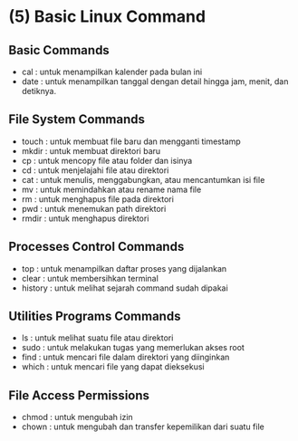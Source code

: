 # (5) Basic Linux Command

## Basic Commands
- cal : untuk menampilkan kalender pada bulan ini
- date : untuk menampilkan tanggal dengan detail hingga jam, menit, dan detiknya.

## File System Commands
- touch : untuk membuat file baru dan mengganti timestamp
- mkdir : untuk membuat direktori baru
- cp : untuk mencopy file atau folder dan isinya
- cd : untuk menjelajahi file atau direktori
- cat : untuk menulis, menggabungkan, atau mencantumkan isi file
- mv : untuk memindahkan atau rename nama file
- rm : untuk menghapus file pada direktori
- pwd : untuk menemukan path direktori
- rmdir : untuk menghapus direktori

## Processes Control Commands
- top : untuk menampilkan daftar proses yang dijalankan
- clear : untuk membersihkan terminal
- history : untuk melihat sejarah command sudah dipakai

## Utilities Programs Commands
- ls : untuk melihat suatu file atau direktori
- sudo : untuk melakukan tugas yang memerlukan akses root
- find : untuk mencari file dalam direktori yang diinginkan
- which : untuk mencari file yang dapat dieksekusi

## File Access Permissions
- chmod : untuk mengubah izin
- chown : untuk mengubah dan transfer kepemilikan dari suatu file